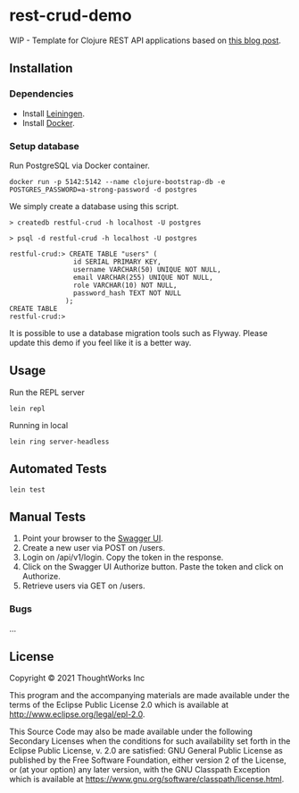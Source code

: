 # rest-crud-demo

WIP - Template for Clojure REST API applications based on [this blog post](https://www.codementor.io/@tamizhvendan/developing-restful-apis-in-clojure-using-compojure-api-and-toucan-part-1-oc6yzsigc).

## Installation

### Dependencies

- Install [Leiningen](https://leiningen.org/).
- Install [Docker](https://www.docker.com/).

### Setup database

Run PostgreSQL via Docker container.

```
docker run -p 5142:5142 --name clojure-bootstrap-db -e POSTGRES_PASSWORD=a-strong-password -d postgres
```

We simply create a database using this script.

```
> createdb restful-crud -h localhost -U postgres 

> psql -d restful-crud -h localhost -U postgres

restful-crud:> CREATE TABLE "users" (
                id SERIAL PRIMARY KEY,
                username VARCHAR(50) UNIQUE NOT NULL,
                email VARCHAR(255) UNIQUE NOT NULL,
                role VARCHAR(10) NOT NULL,
                password_hash TEXT NOT NULL
              );
CREATE TABLE
restful-crud:>
```

It is possible to use a database migration tools such as Flyway. Please update this demo if you feel like it is a better way.

## Usage

Run the REPL server

```
lein repl
```

Running in local

```
lein ring server-headless
```

## Automated Tests

```
lein test
```

## Manual Tests

1. Point your browser to the [Swagger UI](http://localhost:8080/swagger/index.html).
2. Create a new user via POST on /users.
3. Login on /api/v1/login. Copy the token in the response.
4. Click on the Swagger UI Authorize button. Paste the token and click on Authorize.
5. Retrieve users via GET on /users.

### Bugs

...

## License

Copyright © 2021 ThoughtWorks Inc

This program and the accompanying materials are made available under the
terms of the Eclipse Public License 2.0 which is available at
http://www.eclipse.org/legal/epl-2.0.

This Source Code may also be made available under the following Secondary
Licenses when the conditions for such availability set forth in the Eclipse
Public License, v. 2.0 are satisfied: GNU General Public License as published by
the Free Software Foundation, either version 2 of the License, or (at your
option) any later version, with the GNU Classpath Exception which is available
at https://www.gnu.org/software/classpath/license.html.

